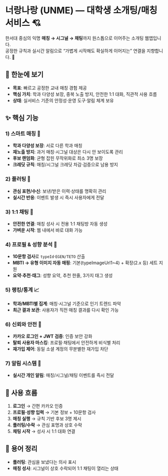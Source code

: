 # 너랑나랑 (UNME) — 대학생 소개팅/매칭 서비스 💘

한서대 중심의 익명 **매칭 → 시그널 → 채팅**까지 원스톱으로 이어주는 소개팅 웹앱입니다.  
공정한 규칙과 실시간 알림으로 “가볍게 시작해도 확실하게 이어지는” 연결을 지향합니다. 🚀

## 🔎 한눈에 보기

- **목표**: 빠르고 공정한 교내 매칭 경험 제공
- **핵심 가치**: 학과 다양성 보장, 중복 노출 방지, 안전한 1:1 대화, 직관적 사용 흐름
- **상태**: 실서비스 기준의 안정성·운영 도구·알림 체계 보유

## ✨ 핵심 기능

### 1) 스마트 매칭 🎯
- **학과 다양성 보장**: 서로 다른 학과 매칭
- **재노출 방지**: 과거 매칭·시그널 대상은 다시 안 보이도록 관리
- **후보 랜덤화**: 균형 잡힌 무작위화로 최소 3명 보장
- **크레딧 규칙**: 매칭/시그널 크레딧 차감·검증으로 남용 방지

### 2) 플러팅 📩
- **관심 표현/수신**: 보낸/받은 이력·상태를 명확히 관리
- **실시간 반응**: 이벤트 발생 시 즉시 사용자에게 전달

### 3) 1:1 채팅 💬
- **안전한 연결**: 매칭 성사 시 전용 1:1 채팅방 자동 생성
- **가벼운 시작**: 웹 내에서 바로 대화 가능

### 4) 프로필 & 성향 분석 🧠
- **10문항 검사**로 `typeId`·`EGEN/TETO` 산출
- **MBTI → 유형 이미지 자동 매핑**: 기본(typeImageUrl1~4) + 확장(2.x 등) 세트 지원
- **요약·추천·태그**: 성향 요약, 추천 한줄, 3가지 태그 생성

### 5) 랭킹/통계 📈
- **학과/MBTI별 집계**: 매칭·시그널 기준으로 인기 트렌드 파악
- **최근 결과 보관**: 사용자가 직전 매칭 결과를 다시 확인 가능

### 6) 신뢰와 안전 🔐
- **카카오 로그인 + JWT 검증**: 인증 보안 강화
- **탈퇴 사용자 마스킹**: 프로필·채팅에서 안전하게 비식별 처리
- **재가입 제어**: 동일 소셜 계정의 무분별한 재가입 차단

### 7) 알림 시스템 🔔
- **실시간 개인 알림**: 매칭/시그널/채팅 이벤트를 즉시 전달

## 🧭 사용 흐름

1. **로그인** → 간편 카카오 인증
2. **프로필·성향 입력** → 기본 정보 + 10문항 검사
3. **매칭 실행** → 규칙 기반 후보 3명 제시
4. **플러팅/수락** → 관심 표명과 상호 수락
5. **채팅 시작** → 성사 시 1:1 대화 연결

## 📝 용어 정리

- **플러팅**: 관심을 보냈다는 의사 표시
- **매칭 성사**: 시그널이 상호 수락되어 1:1 채팅이 열리는 상태
